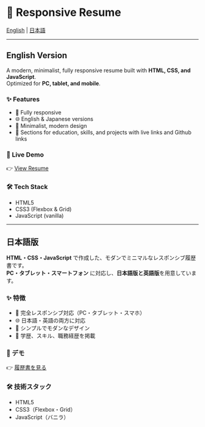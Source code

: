 # 🌟 Responsive Resume

[English](#english-version) | [日本語](#日本語版)

---

## English Version

<a id="english-version"></a>

A modern, minimalist, fully responsive resume built with **HTML, CSS, and JavaScript**.  
Optimized for **PC, tablet, and mobile**.  

### ✨ Features
- 📱 Fully responsive
- 🌐 English & Japanese versions
- 🎨 Minimalist, modern design
- 📄 Sections for education, skills, and projects with live links and Github links

### 🚀 Live Demo
👉 [View Resume](https://shashankdangi.github.io/)  

### 🛠️ Tech Stack
- HTML5
- CSS3 (Flexbox & Grid)
- JavaScript (vanilla)


---

## 日本語版

<a id="日本語版"></a>

**HTML・CSS・JavaScript** で作成した、モダンでミニマルなレスポンシブ履歴書です。  
**PC・タブレット・スマートフォン** に対応し、**日本語版と英語版**を用意しています。

### ✨ 特徴
- 📱 完全レスポンシブ対応（PC・タブレット・スマホ）
- 🌐 日本語・英語の両方に対応
- 🎨 シンプルでモダンなデザイン
- 📄 学歴、スキル、職務経歴を掲載

### 🚀 デモ
👉 [履歴書を見る](https://shashankdangi.github.io)  

### 🛠️ 技術スタック
- HTML5
- CSS3（Flexbox・Grid）
- JavaScript（バニラ）


